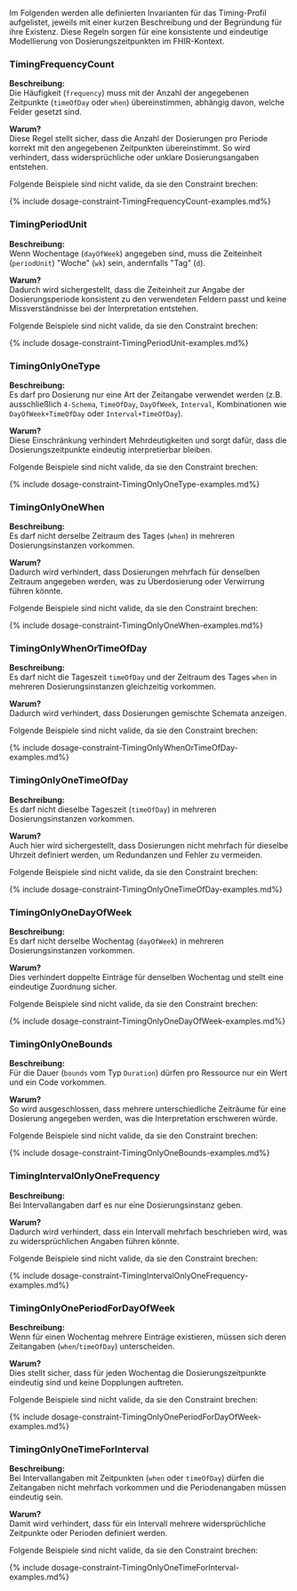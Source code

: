 Im Folgenden werden alle definierten Invarianten für das Timing-Profil aufgelistet, jeweils mit einer kurzen Beschreibung und der Begründung für ihre Existenz. Diese Regeln sorgen für eine konsistente und eindeutige Modellierung von Dosierungszeitpunkten im FHIR-Kontext.

### TimingFrequencyCount

**Beschreibung:**  
Die Häufigkeit (`frequency`) muss mit der Anzahl der angegebenen Zeitpunkte (`timeOfDay` oder `when`) übereinstimmen, abhängig davon, welche Felder gesetzt sind.

**Warum?**  
Diese Regel stellt sicher, dass die Anzahl der Dosierungen pro Periode korrekt mit den angegebenen Zeitpunkten übereinstimmt. So wird verhindert, dass widersprüchliche oder unklare Dosierungsangaben entstehen.

Folgende Beispiele sind nicht valide, da sie den Constraint brechen:

{% include dosage-constraint-TimingFrequencyCount-examples.md%}

### TimingPeriodUnit

**Beschreibung:**  
Wenn Wochentage (`dayOfWeek`) angegeben sind, muss die Zeiteinheit (`periodUnit`) "Woche" (`wk`) sein, andernfalls "Tag" (`d`).

**Warum?**  
Dadurch wird sichergestellt, dass die Zeiteinheit zur Angabe der Dosierungsperiode konsistent zu den verwendeten Feldern passt und keine Missverständnisse bei der Interpretation entstehen.

Folgende Beispiele sind nicht valide, da sie den Constraint brechen:

{% include dosage-constraint-TimingPeriodUnit-examples.md%}

### TimingOnlyOneType

**Beschreibung:**  
Es darf pro Dosierung nur eine Art der Zeitangabe verwendet werden (z.B. ausschließlich `4-Schema`, `TimeOfDay`, `DayOfWeek`, `Interval`, Kombinationen wie `DayOfWeek+TimeOfDay` oder `Interval+TimeOfDay`).

**Warum?**  
Diese Einschränkung verhindert Mehrdeutigkeiten und sorgt dafür, dass die Dosierungszeitpunkte eindeutig interpretierbar bleiben.

Folgende Beispiele sind nicht valide, da sie den Constraint brechen:

{% include dosage-constraint-TimingOnlyOneType-examples.md%}

### TimingOnlyOneWhen

**Beschreibung:**  
Es darf nicht derselbe Zeitraum des Tages (`when`) in mehreren Dosierungsinstanzen vorkommen.

**Warum?**  
Dadurch wird verhindert, dass Dosierungen mehrfach für denselben Zeitraum angegeben werden, was zu Überdosierung oder Verwirrung führen könnte.

Folgende Beispiele sind nicht valide, da sie den Constraint brechen:

{% include dosage-constraint-TimingOnlyOneWhen-examples.md%}

### TimingOnlyWhenOrTimeOfDay

**Beschreibung:**  
Es darf nicht die Tageszeit `timeOfDay` und der Zeitraum des Tages `when` in mehreren Dosierungsinstanzen gleichzeitig vorkommen.

**Warum?**  
Dadurch wird verhindert, dass Dosierungen gemischte Schemata anzeigen.

Folgende Beispiele sind nicht valide, da sie den Constraint brechen:

{% include dosage-constraint-TimingOnlyWhenOrTimeOfDay-examples.md%}

### TimingOnlyOneTimeOfDay

**Beschreibung:**  
Es darf nicht dieselbe Tageszeit (`timeOfDay`) in mehreren Dosierungsinstanzen vorkommen.

**Warum?**  
Auch hier wird sichergestellt, dass Dosierungen nicht mehrfach für dieselbe Uhrzeit definiert werden, um Redundanzen und Fehler zu vermeiden.

Folgende Beispiele sind nicht valide, da sie den Constraint brechen:

{% include dosage-constraint-TimingOnlyOneTimeOfDay-examples.md%}

### TimingOnlyOneDayOfWeek

**Beschreibung:**  
Es darf nicht derselbe Wochentag (`dayOfWeek`) in mehreren Dosierungsinstanzen vorkommen.

**Warum?**  
Dies verhindert doppelte Einträge für denselben Wochentag und stellt eine eindeutige Zuordnung sicher.

Folgende Beispiele sind nicht valide, da sie den Constraint brechen:

{% include dosage-constraint-TimingOnlyOneDayOfWeek-examples.md%}

### TimingOnlyOneBounds

**Beschreibung:**  
Für die Dauer (`bounds` vom Typ `Duration`) dürfen pro Ressource nur ein Wert und ein Code vorkommen.

**Warum?**  
So wird ausgeschlossen, dass mehrere unterschiedliche Zeiträume für eine Dosierung angegeben werden, was die Interpretation erschweren würde.

Folgende Beispiele sind nicht valide, da sie den Constraint brechen:

{% include dosage-constraint-TimingOnlyOneBounds-examples.md%}

### TimingIntervalOnlyOneFrequency

**Beschreibung:**  
Bei Intervallangaben darf es nur eine Dosierungsinstanz geben.

**Warum?**  
Dadurch wird verhindert, dass ein Intervall mehrfach beschrieben wird, was zu widersprüchlichen Angaben führen könnte.

Folgende Beispiele sind nicht valide, da sie den Constraint brechen:

{% include dosage-constraint-TimingIntervalOnlyOneFrequency-examples.md%}

### TimingOnlyOnePeriodForDayOfWeek

**Beschreibung:**  
Wenn für einen Wochentag mehrere Einträge existieren, müssen sich deren Zeitangaben (`when`/`timeOfDay`) unterscheiden.

**Warum?**  
Dies stellt sicher, dass für jeden Wochentag die Dosierungszeitpunkte eindeutig sind und keine Dopplungen auftreten.

Folgende Beispiele sind nicht valide, da sie den Constraint brechen:

{% include dosage-constraint-TimingOnlyOnePeriodForDayOfWeek-examples.md%}

### TimingOnlyOneTimeForInterval

**Beschreibung:**  
Bei Intervallangaben mit Zeitpunkten (`when` oder `timeOfDay`) dürfen die Zeitangaben nicht mehrfach vorkommen und die Periodenangaben müssen eindeutig sein.

**Warum?**  
Damit wird verhindert, dass für ein Intervall mehrere widersprüchliche Zeitpunkte oder Perioden definiert werden.

Folgende Beispiele sind nicht valide, da sie den Constraint brechen:

{% include dosage-constraint-TimingOnlyOneTimeForInterval-examples.md%}
